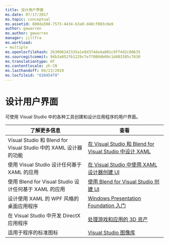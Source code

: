 ```yaml
---
title: 设计用户界面
ms.date: 07/17/2017
ms.topic: conceptual
ms.assetid: 880da508-7573-4434-b3a0-d48cf003c0a9
author: gewarren
ms.author: gewarren
manager: jillfra
ms.workload:
- multiple
ms.openlocfilehash: 2b3096242335a1e9d374da4a801c9ff4d2c80635
ms.sourcegitcommit: 94b3a052fb1229c7e7f8804b09c1d403385c7630
ms.translationtype: HT
ms.contentlocale: zh-CN
ms.lasthandoff: 04/23/2019
ms.locfileid: "62845479"
---
```

# <a name="design-user-interfaces"></a>设计用户界面

可使用 Visual Studio 中的各种工具创建和设计应用程序的用户界面。

|了解更多信息|查看|
| - |---------|
| Visual Studio 和 Blend for Visual Studio 中的 XAML 设计器的功能 | [在 Visual Studio 和 Blend for Visual Studio 中设计 XAML](../designers/designing-xaml-in-visual-studio.md) |
| 使用 Visual Studio 设计任何基于 XAML 的应用|[在 Visual Studio 中使用 XAML 设计器创建 UI](creating-a-ui-by-using-xaml-designer-in-visual-studio.md) |
| 使用 Blend for Visual Studio 设计任何基于 XAML 的应用 | [使用 Blend for Visual Studio 创建 UI](creating-a-ui-by-using-blend-for-visual-studio.md) |
|设计使用 XAML 的 WPF 风格的桌面应用程序 | [Windows Presentation Foundation 入门](../designers/getting-started-with-wpf.md) |
| 在 Visual Studio 中开发 DirectX 应用程序 | [处理游戏和应用的 3D 资产](../designers/working-with-3-d-assets-for-games-and-apps.md) |
| 适用于程序的标准图标 | [Visual Studio 图像库](../designers/the-visual-studio-image-library.md) |
